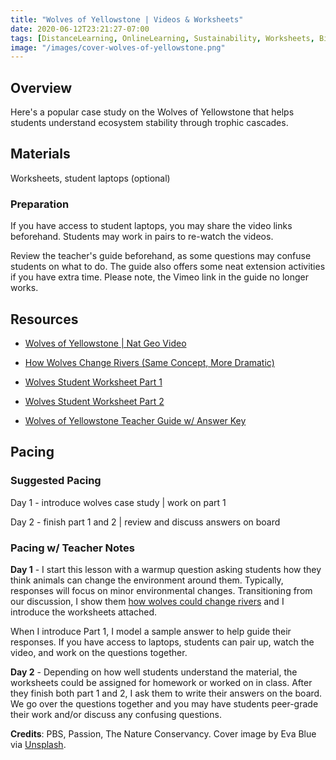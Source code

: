 ```yaml
---
title: "Wolves of Yellowstone | Videos & Worksheets"
date: 2020-06-12T23:21:27-07:00
tags: [DistanceLearning, OnlineLearning, Sustainability, Worksheets, Biology, Ecology]
image: "/images/cover-wolves-of-yellowstone.png"
---
```


## Overview

Here's a popular case study on the Wolves of Yellowstone that helps students understand ecosystem stability through trophic cascades.

## Materials

Worksheets, student laptops (optional)

### Preparation

If you have access to student laptops, you may share the video links beforehand. Students may work in pairs to re-watch the videos.

Review the teacher's guide beforehand, as some questions may confuse students on what to do. The guide also offers some neat extension activities if you have extra time. Please note, the Vimeo link in the guide no longer works.

## Resources

- [Wolves of Yellowstone | Nat Geo Video](https://www.pbslearningmedia.org/resource/a58e3ca2-52ab-45f5-87ac-26ee0d681146/wolves-of-yellowstone-earth-a-new-wild/)

- [How Wolves Change Rivers (Same Concept, More Dramatic)](https://youtu.be/ysa5OBhXz-Q)

- [Wolves Student Worksheet Part 1](/downloads/yellowstone-wolves/wolves-student-worksheet-part-1.pdf)

- [Wolves Student Worksheet Part 2](/downloads/yellowstone-wolves/wolves-student-worksheet-part-2.pdf)

- [Wolves of Yellowstone Teacher Guide w/ Answer Key](/downloads/yellowstone-wolves/wolves-of-yellowstone-teacher-guide-w-answer-key.pdf)

## Pacing

### Suggested Pacing

Day 1 - introduce wolves case study | work on part 1

Day 2 - finish part 1 and 2 | review and discuss answers on board

### Pacing w/ Teacher Notes

**Day 1** - I start this lesson with a warmup question asking students how they think animals can change the environment around them. Typically, responses will focus on minor environmental changes. Transitioning from our discussion, I show them [how wolves could change rivers](https://youtu.be/ysa5OBhXz-Q) and I introduce the worksheets attached.

When I introduce Part 1, I model a sample answer to help guide their responses. If you have access to laptops, students can pair up, watch the video, and work on the questions together.

**Day 2** - Depending on how well students understand the material, the worksheets could be assigned for homework or worked on in class. After they finish both part 1 and 2, I ask them to write their answers on the board. We go over the questions together and you may have students peer-grade their work and/or discuss any confusing questions.

**Credits**: PBS, Passion, The Nature Conservancy. Cover image by Eva Blue via [Unsplash](https://unsplash.com/photos/e9hbo4NtKJ0).
